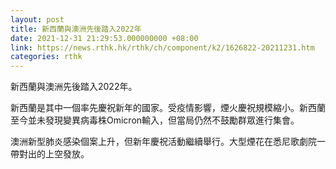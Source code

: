 ```yaml
---
layout: post
title: 新西蘭與澳洲先後踏入2022年
date: 2021-12-31 21:29:53.000000000 +08:00
link: https://news.rthk.hk/rthk/ch/component/k2/1626822-20211231.htm
categories: rthk
---
```


新西蘭與澳洲先後踏入2022年。

新西蘭是其中一個率先慶祝新年的國家。受疫情影響，煙火慶祝規模縮小。新西蘭至今並未發現變異病毒株Omicron輸入，但當局仍然不鼓勵群眾進行集會。

澳洲新型肺炎感染個案上升，但新年慶祝活動繼續舉行。大型煙花在悉尼歌劇院一帶對出的上空發放。
